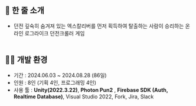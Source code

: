 ## 📝 한 줄 소개


- 던전 깊숙히 숨겨져 있는 엑스칼리버를 먼저 획득하여 탈출하는 사람이 승리하는 온라인 로그라이크 던전크롤러 게임
<br/> <br/>

## 👨‍💻 개발 환경

- 기간 : 2024.06.03 ~ 2024.08.28 (86일)
- 인원 : 8인 (기획 4인, 프로그래밍 4인)
- 사용 툴 : **Unity(2022.3.22)**, **Photon Pun2** , **Firebase SDK (Auth, Realtime Database)**,
     Visual Studio 2022, Fork, Jira, Slack

<br/> <br/> 

